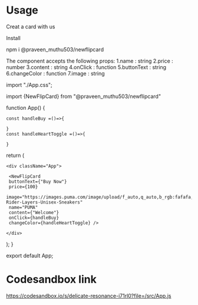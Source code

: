 # Usage
Creat a card with us

Install 

npm i @praveen_muthu503/newflipcard

<!-- ===> <NewFlipCard /> <==== -->
The component accepts the following props:
1.name : string
2.price : number
3.content : string
4.onClick : function
5.buttonText : string
6.changeColor : function
7.image : string

import "./App.css";

import {NewFlipCard} from "@praveen_muthu503/newflipcard"

function App() {

    const handleBuy =()=>{

    }
    const handleHeartToggle =()=>{

    }

  return (

    <div className="App">

     <NewFlipCard 
     buttonText={"Buy Now"}
     price={100} 
     image="https://images.puma.com/image/upload/f_auto,q_auto,b_rgb:fafafa,w_600,h_600/global/380697/03/sv01/fnd/IND/fmt/png/Wild-Rider-Layers-Unisex-Sneakers" 
     name="PUMA" 
     content={"Welcome"} 
     onClick={handleBuy} 
     changeColor={handleHeartToggle} />

    </div>
  );
}

export default App;

# Codesandbox link

https://codesandbox.io/s/delicate-resonance-i71rl0?file=/src/App.js